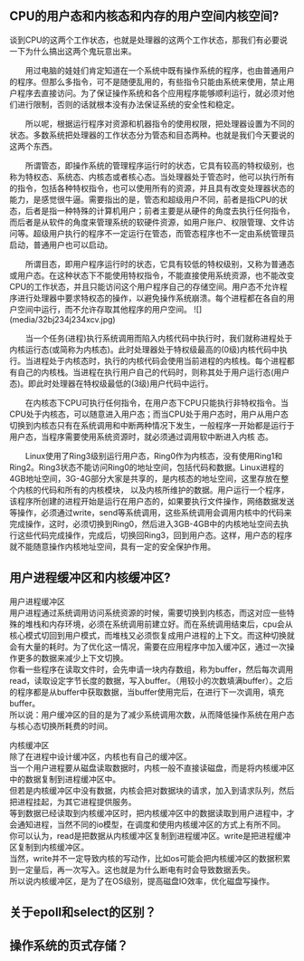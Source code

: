 ## CPU的用户态和内核态和内存的用户空间内核空间?
谈到CPU的这两个工作状态，也就是处理器的这两个工作状态，那我们有必要说一下为什么搞出这两个鬼玩意出来。  
<p style="text-indent:2em">用过电脑的娃娃们肯定知道在一个系统中既有操作系统的程序，也由普通用户的程序。但那么多指令，可不是随便乱用的，有些指令只能由系统来使用，禁止用户程序去直接访问。为了保证操作系统和各个应用程序能够顺利运行，就必须对他们进行限制，否则的话就根本没有办法保证系统的安全性和稳定。  
<p style="text-indent:2em">所以呢，根据运行程序对资源和机器指令的使用权限，把处理器设置为不同的状态。多数系统把处理器的工作状态分为管态和目态两种。也就是我们今天要说的这两个东西。  
<p style="text-indent:2em">所谓管态，即操作系统的管理程序运行时的状态，它具有较高的特权级别，也称为特权态、系统态、内核态或者核心态。当处理器处于管态时，他可以执行所有的指令，包括各种特权指令，也可以使用所有的资源，并且具有改变处理器状态的能力，是感觉很牛逼。需要指出的是，管态和超级用户不同，前者是指CPU的状态，后者是指一种特殊的计算机用户；前者主要是从硬件的角度去执行任何指令，而后者是从软件的角度来管理系统的软硬件资源，如用户账户、权限管理、文件访问等。超级用户执行的程序不一定运行在管态，而管态程序也不一定由系统管理员启动，普通用户也可以启动。
<p style="text-indent:2em">所谓目态，即用户程序运行时的状态，它具有较低的特权级别，又称为普通态或用户态。在这种状态下不能使用特权指令，不能直接使用系统资源，也不能改变CPU的工作状态，并且只能访问这个用户程序自己的存储空间。用户态不允许程序进行处理器中要求特权态的操作，以避免操作系统崩溃。每个进程都在各自的用户空间中运行，而不允许存取其他程序的用户空间。   
![](media/32bj234j234xcv.jpg)   
<p style="text-indent:2em">当一个任务(进程)执行系统调用而陷入内核代码中执行时，我们就称进程处于内核运行态(或简称为内核态)。此时处理器处于特权级最高的(0级)内核代码中执行。当进程处于内核态时，执行的内核代码会使用当前进程的内核栈。每个进程都有自己的内核栈。当进程在执行用户自己的代码时，则称其处于用户运行态(用户态)。即此时处理器在特权级最低的(3级)用户代码中运行。
<p style="text-indent:2em">在内核态下CPU可执行任何指令，在用户态下CPU只能执行非特权指令。当CPU处于内核态，可以随意进入用户态；而当CPU处于用户态时，用户从用户态切换到内核态只有在系统调用和中断两种情况下发生，一般程序一开始都是运行于用户态，当程序需要使用系统资源时，就必须通过调用软中断进入内核 态。 　　
<p style="text-indent:2em">Linux使用了Ring3级别运行用户态，Ring0作为内核态，没有使用Ring1和Ring2。Ring3状态不能访问Ring0的地址空间，包括代码和数据。Linux进程的4GB地址空间，3G-4G部分大家是共享的，是内核态的地址空间，这里存放在整个内核的代码和所有的内核模块， 以及内核所维护的数据。用户运行一个程序，该程序所创建的进程开始是运行在用户态的，如果要执行文件操作，网络数据发送等操作，必须通过write，send等系统调用，这些系统调用会调用内核中的代码来完成操作，这时，必须切换到Ring0，然后进入3GB-4GB中的内核地址空间去执 行这些代码完成操作，完成后，切换回Ring3，回到用户态。这样，用户态的程序就不能随意操作内核地址空间，具有一定的安全保护作用。

## 用户进程缓冲区和内核缓冲区?
用户进程缓冲区  
用户进程通过系统调用访问系统资源的时候，需要切换到内核态，而这对应一些特殊的堆栈和内存环境，必须在系统调用前建立好。而在系统调用结束后，cpu会从核心模式切回到用户模式，而堆栈又必须恢复成用户进程的上下文。而这种切换就会有大量的耗时。为了优化这一情况，需要在应用程序中加入缓冲区，通过一次操作更多的数据来减少上下文切换。  
你看一些程序在读取文件时，会先申请一块内存数组，称为buffer，然后每次调用read，读取设定字节长度的数据，写入buffer。（用较小的次数填满buffer）。之后的程序都是从buffer中获取数据，当buffer使用完后，在进行下一次调用，填充buffer。  
所以说：用户缓冲区的目的是为了减少系统调用次数，从而降低操作系统在用户态与核心态切换所耗费的时间。

内核缓冲区  
除了在进程中设计缓冲区，内核也有自己的缓冲区。  
当一个用户进程要从磁盘读取数据时，内核一般不直接读磁盘，而是将内核缓冲区中的数据复制到进程缓冲区中。  
但若是内核缓冲区中没有数据，内核会把对数据块的请求，加入到请求队列，然后把进程挂起，为其它进程提供服务。  
等到数据已经读取到内核缓冲区时，把内核缓冲区中的数据读取到用户进程中，才会通知进程，当然不同的io模型，在调度和使用内核缓冲区的方式上有所不同。  
你可以认为，read是把数据从内核缓冲区复制到进程缓冲区。write是把进程缓冲区复制到内核缓冲区。  
当然，write并不一定导致内核的写动作，比如os可能会把内核缓冲区的数据积累到一定量后，再一次写入。这也就是为什么断电有时会导致数据丢失。  
所以说内核缓冲区，是为了在OS级别，提高磁盘IO效率，优化磁盘写操作。

## 关于epoll和select的区别？

## 操作系统的页式存储？
